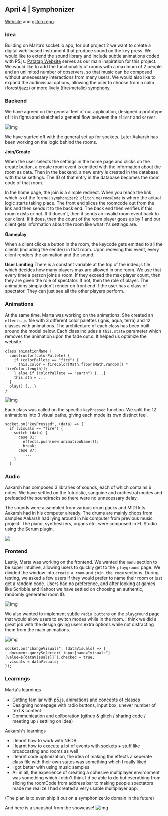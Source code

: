 ## April 4 | Symphonizer
[Website](https://symphonizer2.glitch.me) and [glitch repo](https://glitch.com/edit/#!/symphonizer2).

### Idea
Building on Marta’s socket.io app, for out project 2 we want to create a digital web-based instrument that produce sound on the key press. We would like to extend the sound library and include subtle animations coded with P5.js. [Patatap Website](https://patatap.com) serves as our main inspiration for this project. We would like to add the functionality of rooms with a maximum of 2 people and an unlimited number of observers, so that music can be composed without unnecessary interactions from many users. We would also like to expand the audiovisual options, allowing the user to choose from a calm (forest/jazz) or more lively (fire/metalic) symphony.


### Backend
We have agreed on the general feel of our application, designed a prototype of it in figma and sketched a general flow between the `client` and `server`.

![img](https://github.com/martapienkosz/symphonizer/raw/main/dcmd/sketch.png)

We have started off with the general set up for sockets. Later Aakarsh has been working on the logic behind the rooms.

**Join/Create**

When the user selects the settings in the home page and clicks on the create button, a create room event is emitted with the information about the room as data. Then in the backend, a new entry is created in the database with those settings. The ID of that entry in the database becomes the room code of that room.

In the home page, the join is a simple redirect. When you reach the link which is of the format `symphonizer2.glitch.me/roomCode` is where the actual logic starts taking place. The front end slices the roomcode out from the link and then sends it to the back end. The back end then verifies if this room exists or not. If it doesn't, then it sends an invalid room event back to our client. If it does, then the count of the room player goes up by 1 and our client gets information about the room like what it's settings are.

**Gameplay**

When a client clicks a button in the room, the keycode gets emitted to all the clients (including the sender) in that room. Upon receving this event, every client renders the animation and the sound.

**User Limiting**
There is a constant variable at the top of the index.js file which decides how many players max are allowed in one room. We use that every 
time a person joins a room. If they exceed the max player count, then they are given the role of spectator. If not, then the role of player.
The animations simply don't render on front end if the user has a class of spectator. They can just see all the other players perform.


### Animations

At the same time, Marta was working on the animations. She created an `effects.js` file with 3 different color palettes (ignis, aqua, terra) and 12 classes with animations. The architecture of each class has been built around the model below. Each class includes a `this.state` parameter which removes the animation upon the fade out.s. It helped us optimize the website.

```
class animationName {
  constructor(colorPallete) {
    if (colorPallete == "fire") {
      this.color = fireColor[Math.floor(Math.random() * fireColor.length)];
    } else if (colorPallete == "earth") {...}
    this.sth = ...
  }
  play() {...}
}
```

![img](https://github.com/martapienkosz/symphonizer/blob/main/dcmd/aqua2.png)

Each class was called on the specific `keyPressed` function. We split the 12 animations into 3 visual paths, giving each mode its own distinct feel.

```
socket.on("keyPressed", (data) => {
  if (visuals == "fire") {
    switch (data) {
      case 81:
        effects.push(new animationName());
        break;
      case 87:
        ....
    }
  }
```


### Audio

Aakarsh has composed 3 libraries of sounds, each of which contains 6 notes. We have settled on the futuristic, sanguine and orchestral modes and preloaded the soundtracks so there were no unnecessary delay.

The sounds were assembled from various drum packs and MIDI kits Aakarsh had in his computer already.
The drums are mainly chops from samples Aakarsh had lying around in his computer from previous music project. 
The piano, synthesizers, organs etc. were composed in FL Studio using the Serum plugin.

<img src="https://i.imgur.com/MOBZJp6.png">


### Frontend

Lastly, Marta was working on the frontend. We wanted the `menu` section to be super intuitive, allowing users to quickly get to the` playground` page. We divided the window into `create a room` and `join the room` sections. During testing, we asked a few users if they would prefer to name their room or just get a random code. Users had no preference, and after looking at games like Scribble and Kahoot we have settled on choosing an authentic, randomly generated room ID.

![img](https://github.com/martapienkosz/symphonizer/blob/main/dcmd/front2.png)

We also wanted to implement subtle `radio buttons` on the `playground` page that would allow users to switch modes while in the room. I think we did a great job with the design giving users extra options while not distracting them from the main animations.

![img](https://github.com/martapienkosz/symphonizer/blob/main/dcmd/front3.png)


```
socket.on("changeVisuals", (dataVisuals) => {
  document.querySelector(`input[name="visuals"][value=${dataVisuals}]`).checked = true;
  visuals = dataVisuals;
});
```


### Learnings
Marta's learnings
- Getting familar with p5.js, animations and concepts of classes
- Designing homepage with radio buttons, input box, unever number of text & content
- Communication and collboration (github & glitch / sharing code / meeting up / settling on idea)

Aakarsh's learnings
- I learnt how to work with NEDB
- I learnt how to execute a lot of events with sockets + stuff like broadcasting and rooms as well
- I learnt code optimization, the idea of making the effects a seperate class file with their own states was something which I really liked
- I got better with using music samples
- All in all, the experience of creating a cohesive multiplayer environment was something which I didn't think I'd be able to do but everything
from slicing the roomCode from address bar to making people spectators made me realize I had created a very usable multiplayer app.

(The plan is to even ship it out on a symphonizer.io domain in the future)


And here is a snapshot from the showcase!
![img](https://github.com/martapienkosz/symphonizer/blob/main/dcmd/showcase.png)
